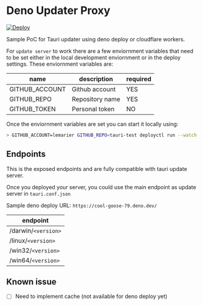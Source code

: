 # Deno Updater Proxy

[![Deploy](https://deno.com/deno-deploy-button.svg)](https://dash.deno.com/new?url=https://raw.githubusercontent.com/lemarier/updater-deno/main/main.ts&env=GITHUB_ACCOUNT,GITHUB_REPO,GITHUB_TOKEN)

Sample PoC for Tauri updater using deno deploy or cloudflare workers.

For `update server` to work there are a few enviornment variables that need to be
set either in the local development enviornment or in the deploy settings. These
enviornment variables are:

| name           | description     | required |
| -------------- | --------------- | -------- |
| GITHUB_ACCOUNT | Github account  | YES      |
| GITHUB_REPO    | Repository name | YES      |
| GITHUB_TOKEN   | Personal token  | NO       |

Once the enviornment variables are set you can start it locally using:

```bash
> GITHUB_ACCOUNT=lemarier GITHUB_REPO=tauri-test deployctl run --watch ./main.ts
```

## Endpoints

This is the exposed endpoints and are fully compatible with tauri update server.

Once you deployed your server, you could use the main endpoint as update server in `tauri.conf.json`

Sample deno deploy URL: `https://cool-goose-79.deno.dev/`

| endpoint            |
| ------------------- |
| /darwin/`<version>` |
| /linux/`<version>`  |
| /win32/`<version>`  |
| /win64/`<version>`  |

## Known issue

- [ ] Need to implement cache (not available for deno deploy yet)
